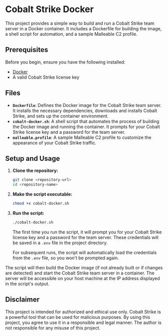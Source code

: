 # Cobalt Strike Docker

This project provides a simple way to build and run a Cobalt Strike team server in a Docker container. It includes a Dockerfile for building the image, a shell script for automation, and a sample Malleable C2 profile.

## Prerequisites

Before you begin, ensure you have the following installed:

- [Docker](https://www.docker.com/get-started)
- A valid Cobalt Strike license key

## Files

- **`Dockerfile`**: Defines the Docker image for the Cobalt Strike team server. It installs the necessary dependencies, downloads and installs Cobalt Strike, and sets up the container environment.
- **`cobalt-docker.sh`**: A shell script that automates the process of building the Docker image and running the container. It prompts for your Cobalt Strike license key and a password for the team server.
- **`malleable.profile`**: A sample Malleable C2 profile to customize the appearance of your Cobalt Strike traffic.

## Setup and Usage

1.  **Clone the repository:**

    ```bash
    git clone <repository-url>
    cd <repository-name>
    ```

2.  **Make the script executable:**

    ```bash
    chmod +x cobalt-docker.sh
    ```

3.  **Run the script:**

    ```bash
    ./cobalt-docker.sh
    ```

    The first time you run the script, it will prompt you for your Cobalt Strike license key and a password for the team server. These credentials will be saved in a `.env` file in the project directory.

    For subsequent runs, the script will automatically load the credentials from the `.env` file, so you won't be prompted again.

The script will then build the Docker image (if not already built or if changes are detected) and start the Cobalt Strike team server in a container. The server will be accessible on your host machine at the IP address displayed in the script's output.

## Disclaimer

This project is intended for authorized and ethical use only. Cobalt Strike is a powerful tool that can be used for malicious purposes. By using this project, you agree to use it in a responsible and legal manner. The author is not responsible for any misuse of this project.
